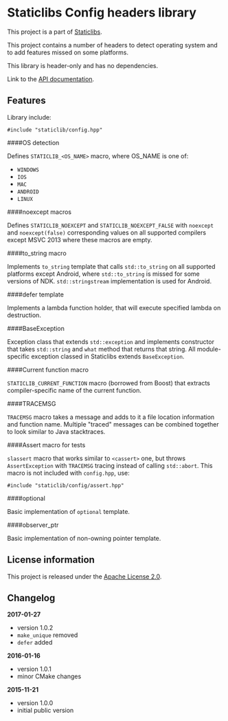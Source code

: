 Staticlibs Config headers library
=================================

This project is a part of [Staticlibs](http://staticlibs.net/).

This project contains a number of headers to detect operating system and to 
add features missed on some platforms.

This library is header-only and has no dependencies.

Link to the [API documentation](http://staticlibs.github.io/staticlib_config/docs/html/namespacestaticlib_1_1config.html).

Features
--------

Library include:

    #include "staticlib/config.hpp"

####OS detection

Defines `STATICLIB_<OS_NAME>` macro, where OS_NAME is one of:

 - `WINDOWS`
 - `IOS`
 - `MAC`
 - `ANDROID`
 - `LINUX`

####noexcept macros

Defines `STATICLIB_NOEXCEPT` and `STATICLIB_NOEXCEPT_FALSE` with `noexcept` and `noexcept(false)`
corresponding values on all supported compilers except MSVC 2013 where these macros are empty.

####to_string macro

Implements `to_string` template that calls `std::to_string` on all supported platforms except Android, 
where `std::to_string` is missed for some versions of NDK. `std::stringstream` implementation
is used for Android.

####defer template

Implements a lambda function holder, that will execute specified lambda on destruction.

####BaseException

Exception class that extends `std::exception` and implements constructor that takes `std::string`
and `what` method that returns that string. All module-specific exception classed in Staticlibs 
extends `BaseException`.

####Current function macro

`STATICLIB_CURRENT_FUNCTION` macro (borrowed from Boost) that extracts compiler-specific
name of the current function.

####TRACEMSG

`TRACEMSG` macro takes a message and adds to it a file location information and function name.
Multiple "traced" messages can be combined together to look similar to Java stacktraces.

####Assert macro for tests

`slassert` macro that works similar to `<cassert>` one, but throws `AssertException` with
`TRACEMSG` tracing instead of calling `std::abort`. This macro is not included with `config.hpp`, use:

    #include "staticlib/config/assert.hpp"

####optional

Basic implementation of `optional` template.

####observer_ptr

Basic implementation of non-owning pointer template.

License information
-------------------

This project is released under the [Apache License 2.0](http://www.apache.org/licenses/LICENSE-2.0).

Changelog
---------

**2017-01-27**

 * version 1.0.2
 * `make_unique` removed
 * `defer` added

**2016-01-16**

 * version 1.0.1
 * minor CMake changes

**2015-11-21**

 * version 1.0.0
 * initial public version
